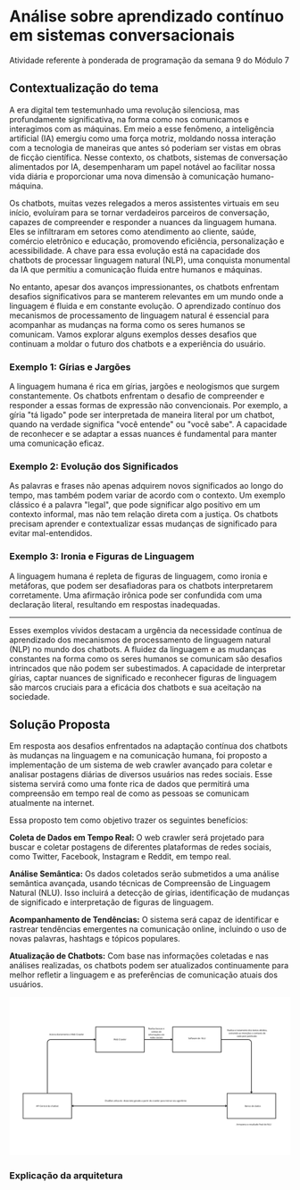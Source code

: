 # Análise sobre aprendizado contínuo em sistemas conversacionais
Atividade referente à ponderada de programação da semana 9 do Módulo 7

## Contextualização do tema
A era digital tem testemunhado uma revolução silenciosa, mas profundamente significativa, na forma como nos comunicamos e interagimos com as máquinas. Em meio a esse fenômeno, a inteligência artificial (IA) emergiu como uma força motriz, moldando nossa interação com a tecnologia de maneiras que antes só poderiam ser vistas em obras de ficção científica. Nesse contexto, os chatbots, sistemas de conversação alimentados por IA, desempenharam um papel notável ao facilitar nossa vida diária e proporcionar uma nova dimensão à comunicação humano-máquina.


Os chatbots, muitas vezes relegados a meros assistentes virtuais em seu início, evoluíram para se tornar verdadeiros parceiros de conversação, capazes de compreender e responder a nuances da linguagem humana. Eles se infiltraram em setores como atendimento ao cliente, saúde, comércio eletrônico e educação, promovendo eficiência, personalização e acessibilidade. A chave para essa evolução está na capacidade dos chatbots de processar linguagem natural (NLP), uma conquista monumental da IA que permitiu a comunicação fluida entre humanos e máquinas.


No entanto, apesar dos avanços impressionantes, os chatbots enfrentam desafios significativos para se manterem relevantes em um mundo onde a linguagem é fluida e em constante evolução. O aprendizado contínuo dos mecanismos de processamento de linguagem natural é essencial para acompanhar as mudanças na forma como os seres humanos se comunicam. Vamos explorar alguns exemplos desses desafios que continuam a moldar o futuro dos chatbots e a experiência do usuário.

### Exemplo 1: Gírias e Jargões


A linguagem humana é rica em gírias, jargões e neologismos que surgem constantemente. Os chatbots enfrentam o desafio de compreender e responder a essas formas de expressão não convencionais. Por exemplo, a gíria "tá ligado" pode ser interpretada de maneira literal por um chatbot, quando na verdade significa "você entende" ou "você sabe". A capacidade de reconhecer e se adaptar a essas nuances é fundamental para manter uma comunicação eficaz.

### Exemplo 2: Evolução dos Significados


As palavras e frases não apenas adquirem novos significados ao longo do tempo, mas também podem variar de acordo com o contexto. Um exemplo clássico é a palavra "legal", que pode significar algo positivo em um contexto informal, mas não tem relação direta com a justiça. Os chatbots precisam aprender e contextualizar essas mudanças de significado para evitar mal-entendidos.

### Exemplo 3: Ironia e Figuras de Linguagem

A linguagem humana é repleta de figuras de linguagem, como ironia e metáforas, que podem ser desafiadoras para os chatbots interpretarem corretamente. Uma afirmação irônica pode ser confundida com uma declaração literal, resultando em respostas inadequadas.

---

Esses exemplos vívidos destacam a urgência da necessidade contínua de aprendizado dos mecanismos de processamento de linguagem natural (NLP) no mundo dos chatbots. A fluidez da linguagem e as mudanças constantes na forma como os seres humanos se comunicam são desafios intrincados que não podem ser subestimados. A capacidade de interpretar gírias, captar nuances de significado e reconhecer figuras de linguagem são marcos cruciais para a eficácia dos chatbots e sua aceitação na sociedade.

## Solução Proposta

Em resposta aos desafios enfrentados na adaptação contínua dos chatbots às mudanças na linguagem e na comunicação humana, foi proposto a implementação de um sistema de web crawler avançado para coletar e analisar postagens diárias de diversos usuários nas redes sociais. Esse sistema servirá como uma fonte rica de dados que permitirá uma compreensão em tempo real de como as pessoas se comunicam atualmente na internet.

Essa proposto tem como objetivo trazer os seguintes benefícios:

**Coleta de Dados em Tempo Real:** O web crawler será projetado para buscar e coletar postagens de diferentes plataformas de redes sociais, como Twitter, Facebook, Instagram e Reddit, em tempo real.

**Análise Semântica:** Os dados coletados serão submetidos a uma análise semântica avançada, usando técnicas de Compreensão de Linguagem Natural (NLU). Isso incluirá a detecção de gírias, identificação de mudanças de significado e interpretação de figuras de linguagem.

**Acompanhamento de Tendências:** O sistema será capaz de identificar e rastrear tendências emergentes na comunicação online, incluindo o uso de novas palavras, hashtags e tópicos populares.

**Atualização de Chatbots:** Com base nas informações coletadas e nas análises realizadas, os chatbots podem ser atualizados continuamente para melhor refletir a linguagem e as preferências de comunicação atuais dos usuários.

<img src="https://github.com/jordan-acs/aprendizado-continuo-jordan/blob/main/fluxogramaP9.png">

### Explicação da arquitetura
